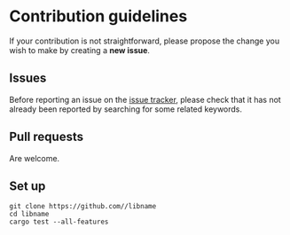# Contribution guidelines
If your contribution is not straightforward, please propose the change you wish to make by creating a **new issue**. 

## Issues
Before reporting an issue on the
[issue tracker](https://github.com//libname/issues),
please check that it has not already been reported by searching for some related keywords.

## Pull requests
Are welcome.

## Set up
```shell
git clone https://github.com//libname
cd libname
cargo test --all-features
```